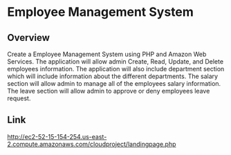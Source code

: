 # Employee Management System
## Overview
Create a Employee Management System using PHP and Amazon Web Services. The application will allow admin Create, Read, Update, and Delete employees information. The application will also include department section which will include information about the different departments. The salary section will allow admin to manage all of the employees salary information. The leave section will allow admin to approve or deny employees leave request. 
## Link
 http://ec2-52-15-154-254.us-east-2.compute.amazonaws.com/cloudproject/landingpage.php
 

